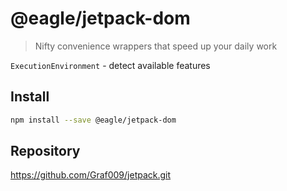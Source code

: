# @eagle/jetpack-dom

> Nifty convenience wrappers that speed up your daily work

`ExecutionEnvironment` - detect available features

## Install

```sh
npm install --save @eagle/jetpack-dom
```

## Repository

https://github.com/Graf009/jetpack.git

